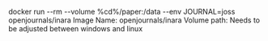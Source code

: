 docker run --rm --volume %cd%/paper:/data --env JOURNAL=joss openjournals/inara
Image Name: openjournals/inara
Volume path: Needs to be adjusted between windows and linux